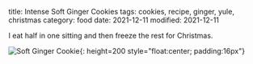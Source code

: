 title: Intense Soft Ginger Cookies
tags: cookies, recipe, ginger, yule, christmas
category: food
date: 2021-12-11
modified: 2021-12-11

I eat half in one sitting and then freeze the rest for Christmas.

![Soft Ginger Cookie]({static}/images/2021/IMG_4337.jpeg){: height=200 style="float:center; padding:16px"}

<!-- PELICAN_END_SUMMARY -->

<script src="https://gist.github.com/jac18281828/3725902a48865873a145a24bb2692e3f.js"></script>
